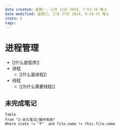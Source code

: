 ```yaml
---
date created: 星期一, 三月 11日 2024, 7:53:19 晚上
date modified: 星期三, 三月 27日 2024, 9:18:31 晚上
state: E
tags: 
---
```


# 进程管理

- [[什么是程序]]
- 进程
	- [[什么是进程]]
- 线程
	- [[为什么需要线程]]

## 未完成笔记

```dataview
Table
From "2-永久笔记/操作系统"
Where state != "F"  and file.name != this.file.name
```